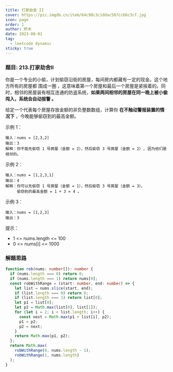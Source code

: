```yaml
---
title: 打家劫舍 II
cover: https://pic.imgdb.cn/item/64c90c3c1ddac507cc66c3cf.jpg
icon: page
order: 1
author: 积木
date: 2023-08-01
tag:
  - leetcode dynamic
sticky: true
---
```


### 题目: 213.打家劫舍II

你是一个专业的小偷，计划偷窃沿街的房屋，每间房内都藏有一定的现金。这个地方所有的房屋都 围成一圈 ，这意味着第一个房屋和最后一个房屋是紧挨着的。同时，相邻的房屋装有相互连通的防盗系统，**如果两间相邻的房屋在同一晚上被小偷闯入，系统会自动报警 。**

给定一个代表每个房屋存放金额的非负整数数组，计算你 **在不触动警报装置的情况下** ，今晚能够偷窃到的最高金额。

示例 1：
```card
输入：nums = [2,3,2]
输出：3
解释：你不能先偷窃 1 号房屋（金额 = 2），然后偷窃 3 号房屋（金额 = 2）, 因为他们是相邻的。
```

示例 2：
```card
输入：nums = [1,2,3,1]
输出：4
解释：你可以先偷窃 1 号房屋（金额 = 1），然后偷窃 3 号房屋（金额 = 3）。
     偷窃到的最高金额 = 1 + 3 = 4 。
```

示例 3：
```card
输入：nums = [1,2,3]
输出：3
```

提示：

- 1 <= nums.length <= 100
- 0 <= nums[i] <= 1000

### 解题思路

```typescript
function rob(nums: number[]): number {
  if (nums.length === 0) return 0;
  if (nums.length === 1) return nums[0];
  const robWithRange = (start: number, end: number) => {
    let list = nums.slice(start, end);
    if (list.length === 0) return 0;
    if (list.length === 1) return list[0];
    let p1 = list[0];
    let p2 = Math.max(list[0], list[1]);
    for (let i = 2; i < list.length; i++) {
      const next = Math.max(p1 + list[i], p2);
      p1 = p2;
      p2 = next;
    }
    return Math.max(p1, p2);
  };
  return Math.max(
    robWithRange(0, nums.length - 1),
    robWithRange(1, nums.length)
  );
}

```